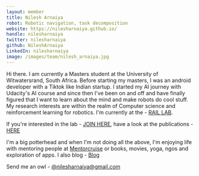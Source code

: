 ```yaml
---
layout: member
title: Nilesh Arnaiya
robot: Robotic navigation, task decomposition
website: https://nilesharnaiya.github.io/
handle: nilesharnaiya
twitter: nilesharnaiya
github: NileshArnaiya
LinkedIn: nilesharnaiya
image: /images/team/nilesh_arnaiya.jpg
---
```


Hi there. I am currently a Masters student at the University of Witwatersrand, South Africa. Before starting my masters, I was an android developer with a Tiktok like Indian startup. I started my AI journey with Udacity's AI course and since then I've been on and off and have finally figured that I want to learn about the mind and make robots do cool stuff. My research interests are within the realm of Computer science and reinforcement learning for robotics. I'm currently at the - [RAIL LAB](https://raillab.org). 


If you're interested in the lab - [JOIN HERE](https://raillab.org/joining-the-lab), have a look at the publications - [HERE](https://raillab.org/publications)

I'm a big potterhead and when I'm not doing all the above, I'm enjoying life with mentoring people at [Mentorcruise](https://mentorcruise.com/mentor/NileshArnaiya/) or books, movies, yoga, ngos and exploration of apps. I also blog - [Blog](https://nilesharnaiya.github.io/blog)

Send me an owl - [@nilesharnaiya@gmail.com](mailto:nilesharnaiya@gmail.com)